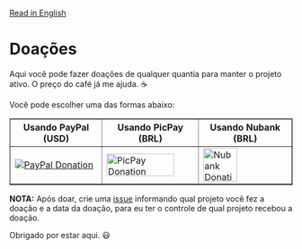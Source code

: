 [Read in English](https://github.com/williamcanin/donations/blob/master/README.md)

# Doações

Aqui você pode fazer doações de qualquer quantia para manter o projeto ativo. O preço do café já me ajuda. :coffee:

Você pode escolher uma das formas abaixo:

<div class="donation">
<table border="1">
  <thead>
    <tr>
      <th>Usando PayPal (USD)</th>
      <th>Usando PicPay (BRL)</th>
      <th>Usando Nubank (BRL)</th>
    </tr>
  </thead>
  <tbody>
    <tr>
      <td>
        <a href="https://www.paypal.com/cgi-bin/webscr?cmd=_s-xclick&hosted_button_id=YBK2HEEYG8V5W&source" target="_blank">
          <img src="https://raw.githubusercontent.com/williamcanin/donations/master/svg/banks/paypal.svg" alt="PayPal Donation"
        </a>
      </td>
      <td>
        <a href="https://app.picpay.com/user/williamcanin" target="_blank">
          <img width="120" height="40" src="https://raw.githubusercontent.com/williamcanin/donations/master/svg/banks/picpay.svg" alt="PicPay Donation">
       </a>
     </td>
     <td>
        <a href="https://nubank.com.br/pagar/4hzmr/HNn2g3w1TI" target="_blank">
          <img width="auto" height="60" src="https://raw.githubusercontent.com/williamcanin/donations/master/svg/banks/nubank.svg" alt="Nubank Donation">
       </a>
     </td>
   </tr>
  </tbody>
</table>
</div>

**NOTA:** Após doar, crie uma [issue](https://github.com/williamcanin/donations/issues) informando qual projeto você fez a doação e a data da doação, para eu ter o controle de qual projeto recebou a doação.

Obrigado por estar aqui. :smiley:
